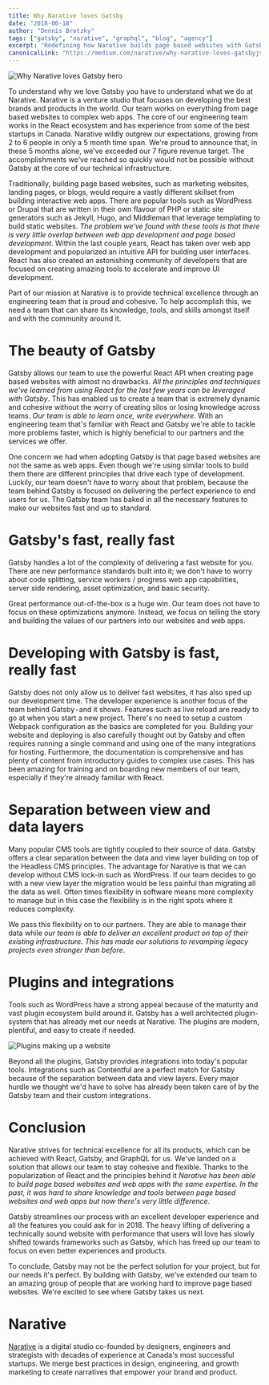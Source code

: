 ```yaml
---
title: Why Narative loves Gatsby
date: "2018-06-18"
author: "Dennis Brotzky"
tags: ["gatsby", "narative", "graphql", "blog", "agency"]
excerpt: "Redefining how Narative builds page based websites with Gatsby"
canonicalLink: "https://medium.com/narative/why-narative-loves-gatsbyjs-825b6b3bc9a4"
---
```


![Why Narative loves Gatsby hero](narative-gatsby-hero.jpg)

To understand why we love Gatsby you have to understand what we do at Narative. Narative is a venture studio that focuses on developing the best brands and products in the world. Our team works on everything from page based websites to complex web apps. The core of our engineering team works in the React ecosystem and has experience from some of the best startups in Canada. Narative wildly outgrew our expectations, growing from 2 to 6 people in only a 5 month time span. We're proud to announce that, in these 5 months alone, we've exceeded our 7 figure revenue target. The accomplishments we've reached so quickly would not be possible without Gatsby at the core of our technical infrastructure.

Traditionally, building page based websites, such as marketing websites, landing pages, or blogs, would require a vastly different skillset from building interactive web apps. There are popular tools such as WordPress or Drupal that are written in their own flavour of PHP or static site generators such as Jekyll, Hugo, and Middleman that leverage templating to build static websites. _The problem we've found with these tools is that there is very little overlap between web app development and page based development_. Within the last couple years, React has taken over web app development and popularized an intuitive API for building user interfaces. React has also created an astonishing community of developers that are focused on creating amazing tools to accelerate and improve UI development.

Part of our mission at Narative is to provide technical excellence through an engineering team that is proud and cohesive. To help accomplish this, we need a team that can share its knowledge, tools, and skills amongst itself and with the community around it.

# The beauty of Gatsby

Gatsby allows our team to use the powerful React API when creating page based websites with almost no drawbacks. _All the principles and techniques we've learned from using React for the last few years can be leveraged with Gatsby_. This has enabled us to create a team that is extremely dynamic and cohesive without the worry of creating silos or losing knowledge across teams. _Our team is able to learn once, write everywhere_. With an engineering team that's familiar with React and Gatsby we're able to tackle more problems faster, which is highly beneficial to our partners and the services we offer.

One concern we had when adopting Gatsby is that page based websites are not the same as web apps. Even though we're using similar tools to build them there are different principles that drive each type of development. Luckily, our team doesn't have to worry about that problem, because the team behind Gatsby is focused on delivering the perfect experience to end users for us. The Gatsby team has baked in all the necessary features to make our websites fast and up to standard.

# Gatsby's fast, really fast

Gatsby handles a lot of the complexity of delivering a fast website for you. There are new performance standards built into it; we don't have to worry about code splitting, service workers / progress web app capabilities, server side rendering, asset optimization, and basic security.

Great performance out-of-the-box is a huge win. Our team does not have to focus on these optimizations anymore. Instead, we focus on telling the story and building the values of our partners into our websites and web apps.

# Developing with Gatsby is fast, really fast

Gatsby does not only allow us to deliver fast websites, it has also sped up our development time. The developer experience is another focus of the team behind Gatsby - and it shows. Features such as live reload are ready to go at when you start a new project. There's no need to setup a custom Webpack configuration as the basics are completed for you. Building your website and deploying is also carefully thought out by Gatsby and often requires running a single command and using one of the many integrations for hosting. Furthermore, the documentation is comprehensive and has plenty of content from introductory guides to complex use cases. This has been amazing for training and on boarding new members of our team, especially if they're already familiar with React.

# Separation between view and data layers

Many popular CMS tools are tightly coupled to their source of data. Gatsby offers a clear separation between the data and view layer building on top of the Headless CMS principles. The advantage for Narative is that we can develop without CMS lock-in such as WordPress. If our team decides to go with a new view layer the migration would be less painful than migrating all the data as well. Often times flexibility in software means more complexity to manage but in this case the flexibility is in the right spots where it reduces complexity.

We pass this flexibility on to our partners. They are able to manage their data while _our team is able to deliver an excellent product on top of their existing infrastructure. This has made our solutions to revamping legacy projects even stronger than before_.

# Plugins and integrations

Tools such as WordPress have a strong appeal because of the maturity and vast plugin ecosystem build around it. Gatsby has a well architected plugin-system that has already met our needs at Narative. The plugins are modern, plentiful, and easy to create if needed.

![Plugins making up a website](narative-gatsby-plugins.jpg)

Beyond all the plugins, Gatsby provides integrations into today's popular tools. Integrations such as Contentful are a perfect match for Gatsby because of the separation between data and view layers. Every major hurdle we thought we'd have to solve has already been taken care of by the Gatsby team and their custom integrations.

# Conclusion

Narative strives for technical excellence for all its products, which can be achieved with React, Gatsby, and GraphQL for us. We've landed on a solution that allows our team to stay cohesive and flexible. Thanks to the popularization of React and the principles behind it _Narative has been able to build page based websites and web apps with the same expertise. In the past, it was hard to share knowledge and tools between page based websites and web apps but now there's very little difference_.

Gatsby streamlines our process with an excellent developer experience and all the features you could ask for in 2018. The heavy lifting of delivering a technically sound website with performance that users will love has slowly shifted towards frameworks such as Gatsby, which has freed up our team to focus on even better experiences and products.

To conclude, Gatsby may not be the perfect solution for your project, but for our needs it's perfect. By building with Gatsby, we've extended our team to an amazing group of people that are working hard to improve page based websites. We're excited to see where Gatsby takes us next.

# Narative

[Narative](https://narative.co) is a digital studio co-founded by designers, engineers and strategists with decades of experience at Canada's most successful startups. We merge best practices in design, engineering, and growth marketing to create narratives that empower your brand and product.
